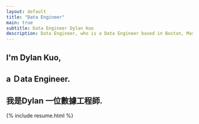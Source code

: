 ```yaml
---
layout: default
title: "Data Engineer"
main: true
subtitle: Data Engineer Dylan Kuo
description: Data Engineer, who is a Data Engineer based in Boston, Massachusetts.
---
```

<div class="intro-animation">
<section class="explanation">
    <h1 class="intro">
    I'm Dylan Kuo,
    </h1>
    <h1 class="intro">a Ｄata Engineer.
    </h1>
    <h2 class="intro">我是Dylan 一位數據工程師.</h2>
</section>
</div>
{% include resume.html %}
